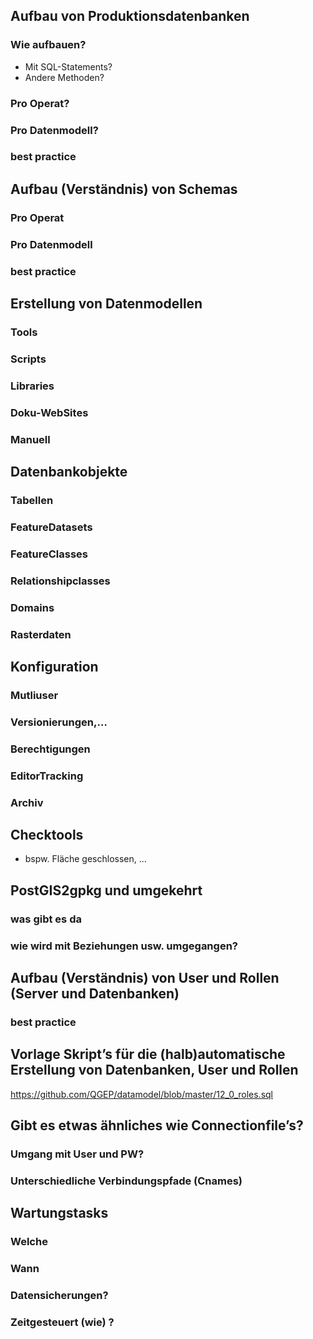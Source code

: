 
## Aufbau von Produktionsdatenbanken
### Wie aufbauen?
- Mit SQL-Statements?
- Andere Methoden?
### Pro Operat?
### Pro Datenmodell?
### best practice
 
## Aufbau (Verständnis) von Schemas
### Pro Operat
### Pro Datenmodell
### best practice
 
## Erstellung von Datenmodellen
### Tools
### Scripts
### Libraries
### Doku-WebSites
### Manuell

## Datenbankobjekte
### Tabellen
### FeatureDatasets
### FeatureClasses
### Relationshipclasses
### Domains
### Rasterdaten

## Konfiguration
### Mutliuser
### Versionierungen,…
### Berechtigungen
### EditorTracking
### Archiv

## Checktools
- bspw. Fläche geschlossen, …
 
## PostGIS2gpkg und umgekehrt
### was gibt es da
### wie wird mit Beziehungen usw. umgegangen?
 
## Aufbau (Verständnis) von User und Rollen (Server und Datenbanken)
### best practice
 
## Vorlage Skript’s für die (halb)automatische Erstellung von Datenbanken, User und Rollen
https://github.com/QGEP/datamodel/blob/master/12_0_roles.sql

## Gibt es etwas ähnliches wie Connectionfile’s?
### Umgang mit User und PW?
### Unterschiedliche Verbindungspfade (Cnames)
 
## Wartungstasks
### Welche
### Wann
### Datensicherungen?
### Zeitgesteuert (wie) ?
